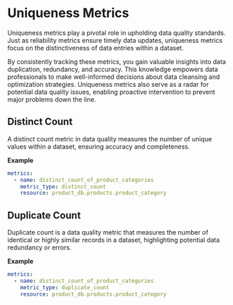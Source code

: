 # **Uniqueness Metrics**

Uniqueness metrics play a pivotal role in upholding data quality standards. Just as reliability metrics ensure timely data updates, uniqueness metrics focus on the distinctiveness of data entries within a dataset.

By consistently tracking these metrics, you gain valuable insights into data duplication, redundancy, and accuracy. This knowledge empowers data professionals to make well-informed decisions about data cleansing and optimization strategies. Uniqueness metrics also serve as a radar for potential data quality issues, enabling proactive intervention to prevent major problems down the line.


## **Distinct Count**

 A distinct count metric in data quality measures the number of unique values within a dataset, ensuring accuracy and completeness.

**Example**

```yaml title="dcs_config.yaml"
metrics:
  - name: distinct_count_of_product_categories
    metric_type: distinct_count
    resource: product_db.products.product_category
```


## **Duplicate Count**

Duplicate count is a data quality metric that measures the number of identical or highly similar records in a dataset, highlighting potential data redundancy or errors.

**Example**

```yaml title="dcs_config.yaml"
metrics:
  - name: distinct_count_of_product_categories
    metric_type: duplicate_count
    resource: product_db.products.product_category
```